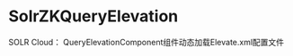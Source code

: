 SolrZKQueryElevation
====================

SOLR Cloud： QueryElevationComponent组件动态加载Elevate.xml配置文件
